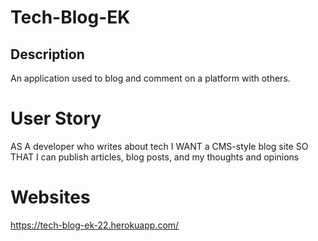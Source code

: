 # Tech-Blog-EK

## Description

An application used to blog and comment on a platform with others.

# User Story

AS A developer who writes about tech
I WANT a CMS-style blog site
SO THAT I can publish articles, blog posts, and my thoughts and opinions

# Websites

https://tech-blog-ek-22.herokuapp.com/